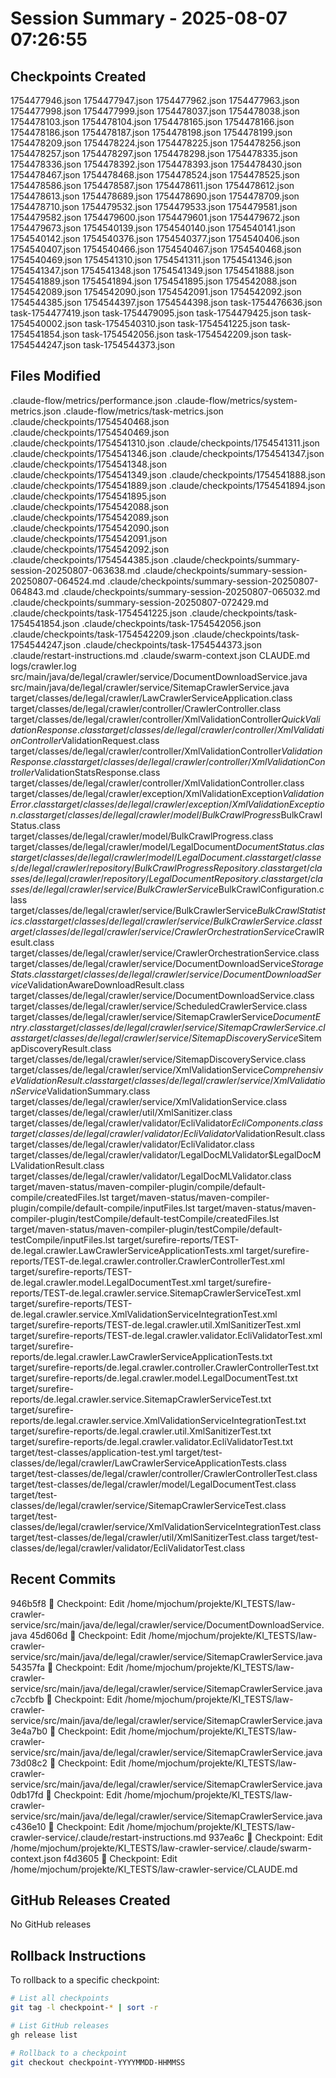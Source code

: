 # Session Summary - 2025-08-07 07:26:55

## Checkpoints Created
1754477946.json
1754477947.json
1754477962.json
1754477963.json
1754477998.json
1754477999.json
1754478037.json
1754478038.json
1754478103.json
1754478104.json
1754478165.json
1754478166.json
1754478186.json
1754478187.json
1754478198.json
1754478199.json
1754478209.json
1754478224.json
1754478225.json
1754478256.json
1754478257.json
1754478297.json
1754478298.json
1754478335.json
1754478336.json
1754478392.json
1754478393.json
1754478430.json
1754478467.json
1754478468.json
1754478524.json
1754478525.json
1754478586.json
1754478587.json
1754478611.json
1754478612.json
1754478613.json
1754478689.json
1754478690.json
1754478709.json
1754478710.json
1754479532.json
1754479533.json
1754479581.json
1754479582.json
1754479600.json
1754479601.json
1754479672.json
1754479673.json
1754540139.json
1754540140.json
1754540141.json
1754540142.json
1754540376.json
1754540377.json
1754540406.json
1754540407.json
1754540466.json
1754540467.json
1754540468.json
1754540469.json
1754541310.json
1754541311.json
1754541346.json
1754541347.json
1754541348.json
1754541349.json
1754541888.json
1754541889.json
1754541894.json
1754541895.json
1754542088.json
1754542089.json
1754542090.json
1754542091.json
1754542092.json
1754544385.json
1754544397.json
1754544398.json
task-1754476636.json
task-1754477419.json
task-1754479095.json
task-1754479425.json
task-1754540002.json
task-1754540310.json
task-1754541225.json
task-1754541854.json
task-1754542056.json
task-1754542209.json
task-1754544247.json
task-1754544373.json

## Files Modified
.claude-flow/metrics/performance.json
.claude-flow/metrics/system-metrics.json
.claude-flow/metrics/task-metrics.json
.claude/checkpoints/1754540468.json
.claude/checkpoints/1754540469.json
.claude/checkpoints/1754541310.json
.claude/checkpoints/1754541311.json
.claude/checkpoints/1754541346.json
.claude/checkpoints/1754541347.json
.claude/checkpoints/1754541348.json
.claude/checkpoints/1754541349.json
.claude/checkpoints/1754541888.json
.claude/checkpoints/1754541889.json
.claude/checkpoints/1754541894.json
.claude/checkpoints/1754541895.json
.claude/checkpoints/1754542088.json
.claude/checkpoints/1754542089.json
.claude/checkpoints/1754542090.json
.claude/checkpoints/1754542091.json
.claude/checkpoints/1754542092.json
.claude/checkpoints/1754544385.json
.claude/checkpoints/summary-session-20250807-063638.md
.claude/checkpoints/summary-session-20250807-064524.md
.claude/checkpoints/summary-session-20250807-064843.md
.claude/checkpoints/summary-session-20250807-065032.md
.claude/checkpoints/summary-session-20250807-072429.md
.claude/checkpoints/task-1754541225.json
.claude/checkpoints/task-1754541854.json
.claude/checkpoints/task-1754542056.json
.claude/checkpoints/task-1754542209.json
.claude/checkpoints/task-1754544247.json
.claude/checkpoints/task-1754544373.json
.claude/restart-instructions.md
.claude/swarm-context.json
CLAUDE.md
logs/crawler.log
src/main/java/de/legal/crawler/service/DocumentDownloadService.java
src/main/java/de/legal/crawler/service/SitemapCrawlerService.java
target/classes/de/legal/crawler/LawCrawlerServiceApplication.class
target/classes/de/legal/crawler/controller/CrawlerController.class
target/classes/de/legal/crawler/controller/XmlValidationController$QuickValidationResponse.class
target/classes/de/legal/crawler/controller/XmlValidationController$ValidationRequest.class
target/classes/de/legal/crawler/controller/XmlValidationController$ValidationResponse.class
target/classes/de/legal/crawler/controller/XmlValidationController$ValidationStatsResponse.class
target/classes/de/legal/crawler/controller/XmlValidationController.class
target/classes/de/legal/crawler/exception/XmlValidationException$ValidationError.class
target/classes/de/legal/crawler/exception/XmlValidationException.class
target/classes/de/legal/crawler/model/BulkCrawlProgress$BulkCrawlStatus.class
target/classes/de/legal/crawler/model/BulkCrawlProgress.class
target/classes/de/legal/crawler/model/LegalDocument$DocumentStatus.class
target/classes/de/legal/crawler/model/LegalDocument.class
target/classes/de/legal/crawler/repository/BulkCrawlProgressRepository.class
target/classes/de/legal/crawler/repository/LegalDocumentRepository.class
target/classes/de/legal/crawler/service/BulkCrawlerService$BulkCrawlConfiguration.class
target/classes/de/legal/crawler/service/BulkCrawlerService$BulkCrawlStatistics.class
target/classes/de/legal/crawler/service/BulkCrawlerService.class
target/classes/de/legal/crawler/service/CrawlerOrchestrationService$CrawlResult.class
target/classes/de/legal/crawler/service/CrawlerOrchestrationService.class
target/classes/de/legal/crawler/service/DocumentDownloadService$StorageStats.class
target/classes/de/legal/crawler/service/DocumentDownloadService$ValidationAwareDownloadResult.class
target/classes/de/legal/crawler/service/DocumentDownloadService.class
target/classes/de/legal/crawler/service/ScheduledCrawlerService.class
target/classes/de/legal/crawler/service/SitemapCrawlerService$DocumentEntry.class
target/classes/de/legal/crawler/service/SitemapCrawlerService.class
target/classes/de/legal/crawler/service/SitemapDiscoveryService$SitemapDiscoveryResult.class
target/classes/de/legal/crawler/service/SitemapDiscoveryService.class
target/classes/de/legal/crawler/service/XmlValidationService$ComprehensiveValidationResult.class
target/classes/de/legal/crawler/service/XmlValidationService$ValidationSummary.class
target/classes/de/legal/crawler/service/XmlValidationService.class
target/classes/de/legal/crawler/util/XmlSanitizer.class
target/classes/de/legal/crawler/validator/EcliValidator$EcliComponents.class
target/classes/de/legal/crawler/validator/EcliValidator$ValidationResult.class
target/classes/de/legal/crawler/validator/EcliValidator.class
target/classes/de/legal/crawler/validator/LegalDocMLValidator$LegalDocMLValidationResult.class
target/classes/de/legal/crawler/validator/LegalDocMLValidator.class
target/maven-status/maven-compiler-plugin/compile/default-compile/createdFiles.lst
target/maven-status/maven-compiler-plugin/compile/default-compile/inputFiles.lst
target/maven-status/maven-compiler-plugin/testCompile/default-testCompile/createdFiles.lst
target/maven-status/maven-compiler-plugin/testCompile/default-testCompile/inputFiles.lst
target/surefire-reports/TEST-de.legal.crawler.LawCrawlerServiceApplicationTests.xml
target/surefire-reports/TEST-de.legal.crawler.controller.CrawlerControllerTest.xml
target/surefire-reports/TEST-de.legal.crawler.model.LegalDocumentTest.xml
target/surefire-reports/TEST-de.legal.crawler.service.SitemapCrawlerServiceTest.xml
target/surefire-reports/TEST-de.legal.crawler.service.XmlValidationServiceIntegrationTest.xml
target/surefire-reports/TEST-de.legal.crawler.util.XmlSanitizerTest.xml
target/surefire-reports/TEST-de.legal.crawler.validator.EcliValidatorTest.xml
target/surefire-reports/de.legal.crawler.LawCrawlerServiceApplicationTests.txt
target/surefire-reports/de.legal.crawler.controller.CrawlerControllerTest.txt
target/surefire-reports/de.legal.crawler.model.LegalDocumentTest.txt
target/surefire-reports/de.legal.crawler.service.SitemapCrawlerServiceTest.txt
target/surefire-reports/de.legal.crawler.service.XmlValidationServiceIntegrationTest.txt
target/surefire-reports/de.legal.crawler.util.XmlSanitizerTest.txt
target/surefire-reports/de.legal.crawler.validator.EcliValidatorTest.txt
target/test-classes/application-test.yml
target/test-classes/de/legal/crawler/LawCrawlerServiceApplicationTests.class
target/test-classes/de/legal/crawler/controller/CrawlerControllerTest.class
target/test-classes/de/legal/crawler/model/LegalDocumentTest.class
target/test-classes/de/legal/crawler/service/SitemapCrawlerServiceTest.class
target/test-classes/de/legal/crawler/service/XmlValidationServiceIntegrationTest.class
target/test-classes/de/legal/crawler/util/XmlSanitizerTest.class
target/test-classes/de/legal/crawler/validator/EcliValidatorTest.class

## Recent Commits
946b5f8 🔖 Checkpoint: Edit /home/mjochum/projekte/KI_TESTS/law-crawler-service/src/main/java/de/legal/crawler/service/DocumentDownloadService.java
45d606d 🔖 Checkpoint: Edit /home/mjochum/projekte/KI_TESTS/law-crawler-service/src/main/java/de/legal/crawler/service/SitemapCrawlerService.java
54357fa 🔖 Checkpoint: Edit /home/mjochum/projekte/KI_TESTS/law-crawler-service/src/main/java/de/legal/crawler/service/SitemapCrawlerService.java
c7ccbfb 🔖 Checkpoint: Edit /home/mjochum/projekte/KI_TESTS/law-crawler-service/src/main/java/de/legal/crawler/service/SitemapCrawlerService.java
3e4a7b0 🔖 Checkpoint: Edit /home/mjochum/projekte/KI_TESTS/law-crawler-service/src/main/java/de/legal/crawler/service/SitemapCrawlerService.java
73d08c2 🔖 Checkpoint: Edit /home/mjochum/projekte/KI_TESTS/law-crawler-service/src/main/java/de/legal/crawler/service/SitemapCrawlerService.java
0db17fd 🔖 Checkpoint: Edit /home/mjochum/projekte/KI_TESTS/law-crawler-service/src/main/java/de/legal/crawler/service/SitemapCrawlerService.java
c436e10 🔖 Checkpoint: Edit /home/mjochum/projekte/KI_TESTS/law-crawler-service/.claude/restart-instructions.md
937ea6c 🔖 Checkpoint: Edit /home/mjochum/projekte/KI_TESTS/law-crawler-service/.claude/swarm-context.json
f4d3605 🔖 Checkpoint: Edit /home/mjochum/projekte/KI_TESTS/law-crawler-service/CLAUDE.md

## GitHub Releases Created
No GitHub releases

## Rollback Instructions
To rollback to a specific checkpoint:
```bash
# List all checkpoints
git tag -l checkpoint-* | sort -r

# List GitHub releases
gh release list

# Rollback to a checkpoint
git checkout checkpoint-YYYYMMDD-HHMMSS
```

